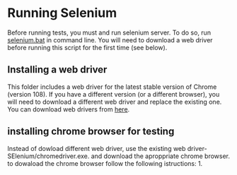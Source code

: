 # Running Selenium
Before running tests, you must and run selenium server. To do so, run [selenium.bat](selenium.bat) in command line. You will need to download a web driver before running this script for the first time (see below). 

## Installing a web driver
This folder includes a web driver for the latest stable version of Chrome (version 108). If you have a different version (or a different browser), you will need to download a different web driver and replace the existing one. You can download web drivers from [here](https://www.selenium.dev/downloads/#:~:text=Browsers).

## installing chrome browser for testing
Instead of dowload different web driver, use the existing web driver- SElenium/chromedriver.exe. and download the aproppriate chrome browser.
to dowaload the chrome browser follow the following istructions:
1.

